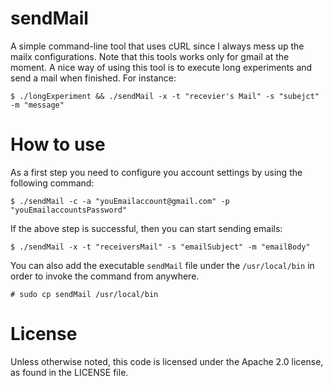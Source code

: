 # sendMail
A simple command-line tool that uses cURL since I always mess up the mailx configurations.
Note that this tools works only for gmail at the moment.
A nice way of using this tool is to execute long experiments and send a mail when finished.
For instance:

	$ ./longExperiment && ./sendMail -x -t "recevier's Mail" -s "subejct" -m "message"

# How to use

As a first step you need to configure you account settings by using the following command:

	$ ./sendMail -c -a "youEmailaccount@gmail.com" -p "youEmailaccountsPassword"

If the above step is successful, then you can start sending emails:

	$ ./sendMail -x -t "receiversMail" -s "emailSubject" -m "emailBody"

You can also add the executable `sendMail` file under the `/usr/local/bin` in order to invoke the command from anywhere.

	# sudo cp sendMail /usr/local/bin

# License

Unless otherwise noted, this code is licensed under the Apache 2.0 license,
as found in the LICENSE file.

